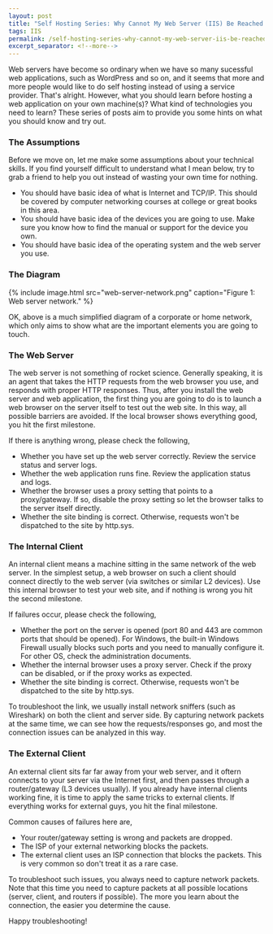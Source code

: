 ```yaml
---
layout: post
title: "Self Hosting Series: Why Cannot My Web Server (IIS) Be Reached from Anywhere Else?"
tags: IIS
permalink: /self-hosting-series-why-cannot-my-web-server-iis-be-reached-from-anywhere-else-8da0e0b252ef
excerpt_separator: <!--more-->
---
```


Web servers have become so ordinary when we have so many sucessful web applications, such as WordPress and so on, and it seems that more and more people would like to do self hosting instead of using a service provider. That's alright. However, what you should learn before hosting a web application on your own machine(s)? What kind of technologies you need to learn? These series of posts aim to provide you some hints on what you should know and try out.
<!--more-->

### The Assumptions
Before we move on, let me make some assumptions about your technical skills. If you find yourself difficult to understand what I mean below, try to grab a friend to help you out instead of wasting your own time for nothing.

* You should have basic idea of what is Internet and TCP/IP. This should be covered by computer networking courses at college or great books in this area.
* You should have basic idea of the devices you are going to use. Make sure you know how to find the manual or support for the device you own.
* You should have basic idea of the operating system and the web server you use.

### The Diagram
{% include image.html
src="web-server-network.png" caption="Figure 1: Web server network." %}

OK, above is a much simplified diagram of a corporate or home network, which only aims to show what are the important elements you are going to touch.

### The Web Server
The web server is not something of rocket science. Generally speaking, it is an agent that takes the HTTP requests from the web browser you use, and responds with proper HTTP responses. Thus, after you install the web server and web application, the first thing you are going to do is to launch a web browser on the server itself to test out the web site. In this way, all possible barriers are avoided. If the local browser shows everything good, you hit the first milestone.

If there is anything wrong, please check the following,

* Whether you have set up the web server correctly. Review the service status and server logs.
* Whether the web application runs fine. Review the application status and logs.
* Whether the browser uses a proxy setting that points to a proxy/gateway. If so, disable the proxy setting so let the browser talks to the server itself directly.
* Whether the site binding is correct. Otherwise, requests won't be dispatched to the site by http.sys.

### The Internal Client
An internal client means a machine sitting in the same network of the web server. In the simplest setup, a web browser on such a client should connect directly to the web server (via switches or similar L2 devices). Use this internal browser to test your web site, and if nothing is wrong you hit the second milestone.

If failures occur, please check the following,

* Whether the port on the server is opened (port 80 and 443 are common ports that should be opened). For Windows, the built-in Windows Firewall usually blocks such ports and you need to manually configure it. For other OS, check the administration documents.
* Whether the internal browser uses a proxy server. Check if the proxy can be disabled, or if the proxy works as expected.
* Whether the site binding is correct. Otherwise, requests won't be dispatched to the site by http.sys.

To troubleshoot the link, we usually install network sniffers (such as Wireshark) on both the client and server side. By capturing network packets at the same time, we can see how the requests/responses go, and most the connection issues can be analyzed in this way.

### The External Client
An external client sits far far away from your web server, and it oftern connects to your server via the Internet first, and then passes through a router/gateway (L3 devices usually). If you already have internal clients working fine, it is time to apply the same tricks to external clients. If everything works for external guys, you hit the final milestone.

Common causes of failures here are,

* Your router/gateway setting is wrong and packets are dropped.
* The ISP of your external networking blocks the packets.
* The external client uses an ISP connection that blocks the packets. This is very common so don't treat it as a rare case.

To troubleshoot such issues, you always need to capture network packets. Note that this time you need to capture packets at all possible locations (server, client, and routers if possible). The more you learn about the connection, the easier you determine the cause.

Happy troubleshooting!
